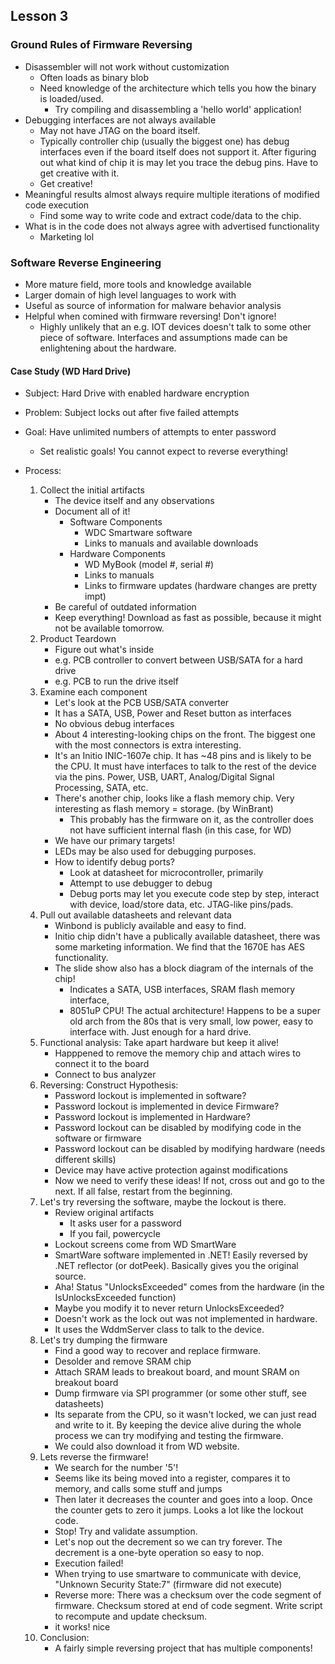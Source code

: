 ## Lesson 3

### Ground Rules of Firmware Reversing

- Disassembler will not work without customization
    - Often loads as binary blob
    - Need knowledge of the architecture which tells you how the binary is
    loaded/used.
        - Try compiling and disassembling a 'hello world' application!
- Debugging interfaces are not always available
    - May not have JTAG on the board itself.
    - Typically controller chip (usually the biggest one) has debug interfaces
    even if the board itself does not support it. After figuring out what
    kind of chip it is may let you trace the debug pins. Have to get creative
    with it.
    - Get creative!
- Meaningful results almost always require multiple iterations of modified code
execution
    - Find some way to write code and extract code/data to the chip.
- What is in the code does not always agree with advertised functionality
    - Marketing lol

### Software Reverse Engineering

- More mature field, more tools and knowledge available
- Larger domain of high level languages to work with
- Useful as source of information for malware behavior analysis
- Helpful when comined with firmware reversing! Don't ignore!
    - Highly unlikely that an e.g. IOT devices doesn't talk to some other
    piece of software. Interfaces and assumptions made can be enlightening
    about the hardware.

#### Case Study (WD Hard Drive)

- Subject: Hard Drive with enabled hardware encryption
- Problem: Subject locks out after five failed attempts
- Goal: Have unlimited numbers of attempts to enter password
    - Set realistic goals! You cannot expect to reverse everything!

- Process:
    1. Collect the initial artifacts
        - The device itself and any observations
        - Document all of it!
            - Software Components
                - WDC Smartware software
                - Links to manuals and available downloads
            - Hardware Components
                - WD MyBook (model #, serial #)
                - Links to manuals
                - Links to firmware updates (hardware changes are pretty impt)
        - Be careful of outdated information
        - Keep everything! Download as fast as possible, because it might not
        be available tomorrow.
    2. Product Teardown
        - Figure out what's inside
        - e.g. PCB controller to convert between USB/SATA for a hard drive
        - e.g. PCB to run the drive itself
    3. Examine each component
        - Let's look at the PCB USB/SATA converter
        - It has a SATA, USB, Power and Reset button as interfaces
        - No obvious debug interfaces
        - About 4 interesting-looking chips on the front. The biggest one with
        the most connectors is extra interesting.
        - It's an Initio INIC-1607e chip. It has ~48 pins and is likely to be
        the CPU. It must have interfaces to talk to the rest of the device via
        the pins. Power, USB, UART, Analog/Digital Signal Processing, SATA, etc.
        - There's another chip, looks like a flash memory chip. Very interesting
        as flash memory = storage. (by WinBrant)
            - This probably has the firmware on it, as the controller does not
            have sufficient internal flash (in this case, for WD)
        - We have our primary targets!
        - LEDs may be also used for debugging purposes.
        - How to identify debug ports?
            - Look at datasheet for microcontroller, primarily
            - Attempt to use debugger to debug
            - Debug ports may let you execute code step by step, interact with
            device, load/store data, etc. JTAG-like pins/pads.
    4. Pull out available datasheets and relevant data
        - Winbond is publicly available and easy to find.
        - Initio chip didn't have a publically available datasheet, there was
        some marketing information. We find that the 1670E has AES functionality.
        - The slide show also has a block diagram of the internals of the chip!
            - Indicates a SATA, USB interfaces, SRAM flash memory interface,
            - 8051uP CPU! The actual architecture! Happens to be a super old
            arch from the 80s that is very small, low power, easy to interface
            with. Just enough for a hard drive.
    5. Functional analysis: Take apart hardware but keep it alive!
        - Happpened to remove the memory chip and attach wires to connect it to
        the board
        - Connect to bus analyzer
    4. Reversing: Construct Hypothesis:
        - Password lockout is implemented in software?
        - Password lockout is implemented in device Firmware?
        - Password lockout is implemented in Hardware?
        - Password lockout can be disabled by modifying code in the software
        or firmware
        - Password lockout can be disabled by modifying hardware (needs
        different skills)
        - Device may have active protection against modifications
        - Now we need to verify these ideas! If not, cross out and go to the
        next. If all false, restart from the beginning.
    5. Let's try reversing the software, maybe the lockout is there.
        - Review original artifacts
            - It asks user for a password
            - If you fail, powercycle
        - Lockout screens come from WD SmartWare
        - SmartWare software implemented in .NET! Easily reversed by .NET
        reflector (or dotPeek). Basically gives you the original source.
        - Aha! Status "UnlocksExceeded" comes from the hardware (in the
        IsUnlocksExceeded function)
        - Maybe you modify it to never return UnlocksExceeded?
        - Doesn't work as the lock out was not implemented in hardware.
        - It uses the WddmServer class to talk to the device.
    6. Let's try dumping the firmware
        - Find a good way to recover and replace firmware.
        - Desolder and remove SRAM chip
        - Attach SRAM leads to breakout board, and mount SRAM on breakout
        board
        - Dump firmware via SPI programmer (or some other stuff, see datasheets)
        - Its separate from the CPU, so it wasn't locked, we can just read
        and write to it. By keeping the device alive during the whole process
        we can try modifying and testing the firmware.
        - We could also download it from WD website.
    7. Lets reverse the firmware!
        - We search for the number '5'!
        - Seems like its being moved into a register, compares it to memory,
        and calls some stuff and jumps
        - Then later it decreases the counter and goes into a loop. Once the
        counter gets to zero it jumps. Looks a lot like the lockout code.
        - Stop! Try and validate assumption.
        - Let's nop out the decrement so we can try forever. The decrement is
        a one-byte operation so easy to nop.
        - Execution failed!
        - When trying to use smartware to communicate with device, "Unknown
        Security State:7" (firmware did not execute)
        - Reverse more: There was a checksum over the code segment of firmware.
        Checksum stored at end of code segment. Write script to recompute and
        update checksum.
        - it works! nice
    8. Conclusion:
        - A fairly simple reversing project that has multiple components!
